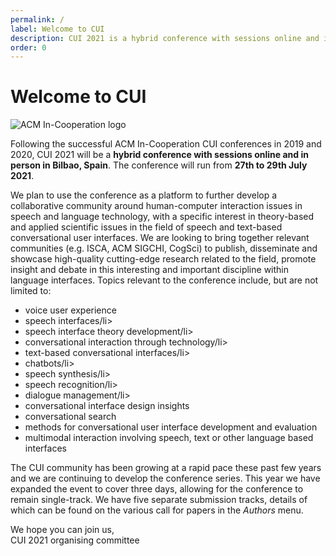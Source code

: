 ```yaml
---
permalink: /
label: Welcome to CUI
description: CUI 2021 is a hybrid conference with sessions online and in person in Bilbao, Spain, running from 27th to 29th July 2021.
order: 0
---
```


# Welcome to CUI

<div class="ml-md-3 mb-4 float-md-right text-center">
	<img src="{{ "/assets/img/banner-acmincoop.png" | relative_url }}" alt="ACM In-Cooperation logo" title="CUI is an ACM In-Cooperation conference" class="homepage-banner">
</div>

<p>
Following the successful ACM In-Cooperation CUI conferences in 2019 and 2020, CUI 2021 will be a <strong>hybrid conference with sessions online and in person in Bilbao, Spain</strong>. The conference will run from <strong>27th to 29th July 2021</strong>.
</p>

<p>
We plan to use the conference as a platform to further develop a collaborative community around human-computer interaction issues in speech and language technology, with a specific interest in theory-based and applied scientific issues in the field of speech and text-based conversational user interfaces. We are looking to bring together relevant communities (e.g. ISCA, ACM SIGCHI, CogSci) to publish, disseminate and showcase high-quality cutting-edge research related to the field, promote insight and debate in this interesting and important discipline within language interfaces. Topics relevant to the conference include, but are not limited to:
<ul><li> voice user experience</li>
<li>speech interfaces/li>
<li>speech interface theory development/li>
<li>conversational interaction through technology/li>
<li>text-based conversational interfaces/li>
<li>chatbots/li>
<li>speech synthesis/li>
<li>speech recognition/li>
<li>dialogue management/li>
<li>conversational interface design insights</li>
<li>conversational search</li>
<li>methods for conversational user interface development and evaluation</li>
<li>multimodal interaction involving speech, text or other language based interfaces</li>
</ul>
</p>

<p>
	The CUI community has been growing at a rapid pace these past few years and we are continuing to develop the conference series. This year we have expanded the event to cover three days, allowing for the conference to remain single-track. We have five separate submission tracks, details of which can be found on the various call for papers in the <em>Authors</em> menu.
</p>

<p>
	We hope you can join us,<br>CUI 2021 organising committee
</p>
